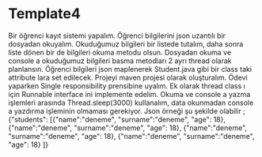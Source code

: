 # Template4

Bir öğrenci kayıt sistemi yapalım. Öğrenci bilgilerini json uzantılı bir dosyadan okuyalım. Okuduğumuz bilgileri bir listede tutalım, daha sonra liste dönen bir de bilgileri okuma metodu olsun. Dosyadan okuma ve console a okuduğumuz bilgileri basma metodları 2 ayrı thread olarak planlansın. Öğrenci bilgileri json maplenerek Student.java gibi bir class taki attribute lara set edilecek. Projeyi maven projesi olarak oluşturalım.
Ödevi yaparken Single responsibility prensibine uyalım. Ek olarak thread class ı için Runnable interface ini implemente edelim.
Okuma ve console a yazma işlemleri arasında Thread.sleep(3000) kullanalım, data okunmadan console a yazdırma işleminin olmaması gerekiyor. Json örneği şu şekilde olabilir ;
{"students": [{"name":"deneme", "surname":"deneme", "age": 18},
{"name":"deneme", "surname":"deneme", "age": 18},
{"name":"deneme", "surname":"deneme", "age": 18},
{"name":"deneme", "surname":"deneme", "age": 18} ]}
